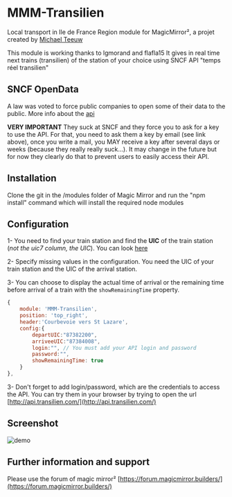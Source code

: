 # MMM-Transilien

Local transport in Ile de France Region module for MagicMirror², a projet created by [Michael Teeuw](https://github.com/MichMich/MagicMirror)

This module is working thanks to lgmorand and flafla15
It gives in real time next trains (transilien) of the station of your choice using SNCF API "temps réel transilien"

## SNCF OpenData

A law was voted to force public companies to open some of their data to the public.
More info about the [api](https://ressources.data.sncf.com/explore/dataset/api-temps-reel-transilien/)

**VERY IMPORTANT**
They suck at SNCF and they force you to ask for a key to use the API. For that, you need to ask them a key by email (see link above), once you write a mail, you MAY receive a key after several days or weeks (because they really really suck...). It may change in the future but for now they clearly do that to prevent users to easily access their API.

## Installation

Clone the git in the /modules folder of Magic Mirror and run the "npm install" command which will install the required node modules

## Configuration

1- You need to find your train station and find the **UIC** of the train station (*not the uic7 column, the UIC*). You can look [here](https://ressources.data.sncf.com/explore/dataset/sncf-gares-et-arrets-transilien-ile-de-france/table/?sort=libelle)

2- Specify missing values in the configuration. You need the UIC of your train station and the UIC of the arrival station.

3- You can choose to display the actual time of arrival or the remaining time before arrival of a train with the `showRemainingTime` property.

```javascript
{
    module: 'MMM-Transilien',
    position: 'top_right',
    header:'Courbevoie vers St Lazare',
    config:{
        departUIC:"87382200",
        arriveeUIC:"87384008",
        login:"", // You must add your API login and password
        password:"",
        showRemainingTime: true
    }
},
```

3- Don't forget to add login/password, which are the credentials to access the API. You can try them in your browser by trying to open the url [http://api.transilien.com/](http://api.transilien.com/)

## Screenshot

![demo](https://raw.githubusercontent.com/lgmorand/MMM-Transilien/master/screenshots/transilien.png)

## Further information and support

Please use the forum of magic mirror² [https://forum.magicmirror.builders/](https://forum.magicmirror.builders/)
